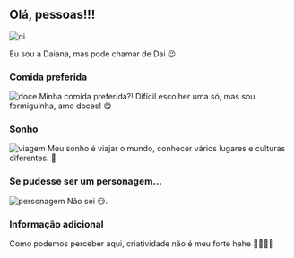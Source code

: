 ## Olá, pessoas!!!
![oi](https://media3.giphy.com/media/noyBeNjH4nbtXV5ZLA/200.webp?cid=790b7611bpmfziuum4nm266a20dr7x2ikemk1s9xr5usj3wi&ep=v1_gifs_search&rid=200.webp&ct=g)

Eu sou a Daiana, mas pode chamar de Dai 😉.

### Comida preferida
![doce](https://media1.giphy.com/media/MImWliKo5dtfupaOQq/giphy.webp?cid=ecf05e4739v5zlbcorfok4qbzlgfk5bo9dhzqu3ds6miqutz&ep=v1_gifs_search&rid=giphy.webp&ct=g)
Minha comida preferida?! Difícil escolher uma só, mas sou formiguinha, amo doces! 😋

### Sonho
![viagem](https://media1.giphy.com/media/AErExHJVxRbkm5hPkB/giphy.webp?cid=ecf05e47k6afp8bmv5ezen6d1fb2lu5rxwhf0qtfoiq2ahnc&ep=v1_gifs_search&rid=giphy.webp&ct=g)
Meu sonho é viajar o mundo, conhecer vários lugares e culturas diferentes. 🥰

### Se pudesse ser um personagem...
![personagem](https://media1.giphy.com/media/hJus5eLmaJcHrMG6nB/giphy.webp?cid=790b76117unpjlzedud20z7whscsbkejwqacugd3dfvx6jjg&ep=v1_gifs_search&rid=giphy.webp&ct=g)
Não sei 😥.

### Informação adicional
Como podemos perceber aqui, criatividade não é meu forte hehe 🤦‍♀️🤷‍♀️ 
